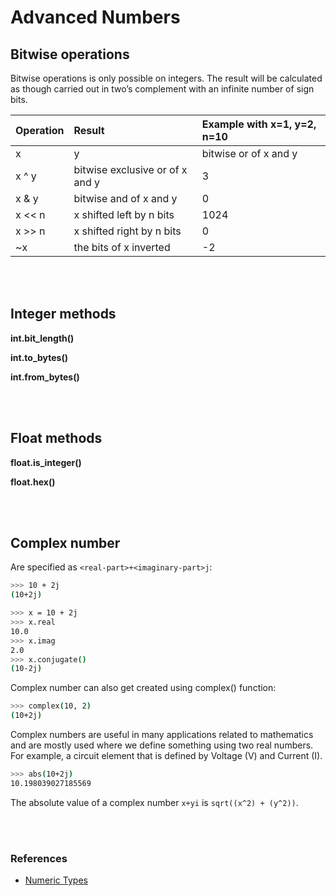 
# Advanced Numbers

## Bitwise operations

Bitwise operations is only possible on integers. The result will be calculated as though carried out in two’s complement with an infinite number of sign bits.

| Operation  | Result                          | Example with x=1, y=2, n=10 |
| ---------- | :------------------------------ | :-------------------------- |
| x | y      | bitwise or of x and y           | 3                           |
| x ^ y      | bitwise exclusive or of x and y | 3                           |
| x & y      | bitwise and of x and y          | 0                           |
| x << n     | x shifted left by n bits        | 1024                        |
| x >> n     | x shifted right by n bits       | 0                           |
| ~x         | the bits of x inverted          | -2                          |


<br><br>
## Integer methods

**int.bit_length()**

**int.to_bytes()**

**int.from_bytes()**

<br><br>
## Float methods

**float.is_integer()**

**float.hex()**


<br><br>
## Complex number
Are specified as ```<real-part>+<imaginary-part>j```:

```bash
>>> 10 + 2j
(10+2j)

>>> x = 10 + 2j
>>> x.real
10.0
>>> x.imag
2.0
>>> x.conjugate()
(10-2j)
```

Complex number can also get created using complex() function:

```bash
>>> complex(10, 2)
(10+2j)
```

Complex numbers are useful in many applications related to mathematics and are mostly used where we define something using two real numbers. For example, a circuit element that is defined by Voltage (V) and Current (I).

```bash
>>> abs(10+2j)
10.198039027185569
```

The absolute value of a complex number ```x+yi``` is ```sqrt((x^2) + (y^2))```.

<br><br>
### References
* [Numeric Types](https://docs.python.org/3/library/stdtypes.html#typesnumeric)